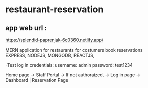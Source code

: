 # restaurant-reservation

## app web url :
https://splendid-paprenjak-6c0360.netlify.app/

MERN application for restaurants for costumers book reservations
EXPRESS, NODEJS, MONGODB, REACTJS,

-Test log in credentials: 
username: admin
password: test1234

Home page -> Staff Portal -> If not authoraized, -> Log in page -> Dashboard
|
Reservation Page

